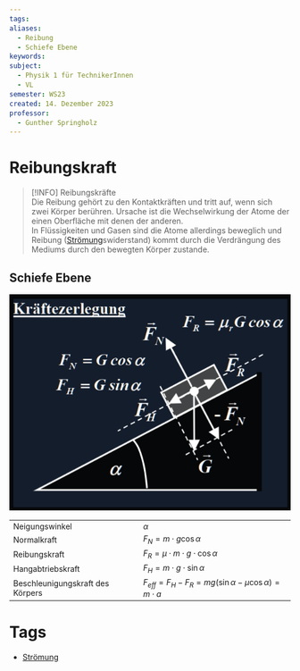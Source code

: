 ```yaml
---
tags: 
aliases:
  - Reibung
  - Schiefe Ebene
keywords: 
subject:
  - Physik 1 für TechnikerInnen
  - VL
semester: WS23
created: 14. Dezember 2023
professor:
  - Gunther Springholz
---
```

 

# Reibungskraft

> [!INFO] Reibungskräfte  
> Die Reibung gehört zu den Kontaktkräften und tritt auf, wenn sich zwei Körper berühren. Ursache ist die Wechselwirkung der Atome der einen Oberfläche mit denen der anderen.  
> In Flüssigkeiten und Gasen sind die Atome allerdings beweglich und Reibung ([Strömung](Strömung.md)swiderstand) kommt durch die Verdrängung des Mediums durch den bewegten Körper zustande.

## Schiefe Ebene

![](assets/Pasted%20image%2020231214153843.png)

|                                  |                                                                     |  
| -------------------------------- | ------------------------------------------------------------------- |  
| Neigungswinkel                   | $\alpha$                                                            |  
| Normalkraft                      | $F_{N} = m \cdot g \cos\alpha$                                      |  
| Reibungskraft                    | $F_{R} =\mu \cdot m\cdot g\cdot \cos\alpha$                         |  
| Hangabtriebskraft                | $F_{H} = m\cdot g\cdot \sin\alpha$                                  |  
| Beschleunigungskraft des Körpers | $F_{eff} = F_{H}-F_{R} = mg(\sin \alpha-\mu\cos \alpha) = m\cdot a$ |

# Tags

- [Strömung](Strömung.md)